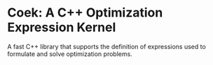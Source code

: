 # Coek: A C++ Optimization Expression Kernel

A fast C++ library that supports the definition of expressions used to formulate and solve optimization problems.

